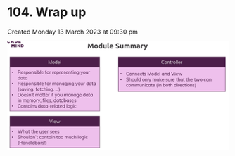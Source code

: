 # 104. Wrap up
Created Monday 13 March 2023 at 09:30 pm

![](../../../../assets/104_Wrap_up-image-1.png)